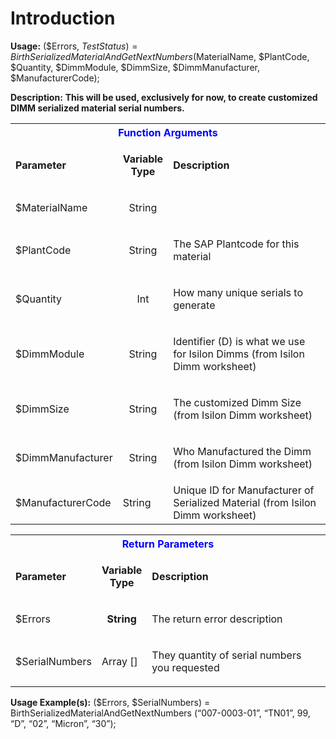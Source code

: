 # Introduction

**Usage:** 
($Errors, $TestStatus) = BirthSerializedMaterialAndGetNextNumbers ($MaterialName, $PlantCode, $Quantity, $DimmModule, $DimmSize, $DimmManufacturer, $ManufacturerCode);


**Description:** **This will be used, exclusively for now, to create customized DIMM serialized material serial numbers.** 

<table class="confluenceTable"><tbody><tr><th colspan="3" class="confluenceTh"><span style="color: rgb(0,0,255);">Function Arguments</span></th></tr><tr><td class="confluenceTd"><strong>Parameter</strong></td><td class="confluenceTd"><p style="text-align: center;"><strong>Variable</strong><br /><strong>Type</strong></p></td><td class="confluenceTd"><strong>Description</strong></td></tr><tr><td class="confluenceTd"><p>$MaterialName</p></td><td style="text-align: center;" class="confluenceTd"><p align="center">String</p></td><td class="confluenceTd"><p> </p></td></tr><tr><td colspan="1" class="confluenceTd"><p>$PlantCode</p></td><td colspan="1" style="text-align: center;" class="confluenceTd"><p align="center">String</p></td><td colspan="1" class="confluenceTd"><p>The SAP Plantcode for this material</p></td></tr><tr><td colspan="1" class="confluenceTd"><p>$Quantity</p></td><td colspan="1" style="text-align: center;" class="confluenceTd"><p align="center">Int</p></td><td colspan="1" class="confluenceTd"><p>How many unique serials to generate</p></td></tr><tr><td colspan="1" class="confluenceTd"><p>$DimmModule</p></td><td colspan="1" class="confluenceTd"><p align="center">String</p></td><td colspan="1" class="confluenceTd"><p>Identifier (D) is what we use for Isilon Dimms (from Isilon Dimm worksheet)</p></td></tr><tr><td colspan="1" class="confluenceTd"><p>$DimmSize</p></td><td colspan="1" class="confluenceTd"><p align="center">String</p></td><td colspan="1" class="confluenceTd"><p>The customized Dimm Size<span> (from Isilon Dimm worksheet)</span></p></td></tr><tr><td colspan="1" class="confluenceTd"><p>$DimmManufacturer</p></td><td colspan="1" class="confluenceTd"><p align="center">String</p></td><td colspan="1" class="confluenceTd"><p>Who Manufactured the Dimm<span> (from Isilon Dimm worksheet)</span></p></td></tr><tr><td colspan="1" class="confluenceTd"><span>$ManufacturerCode</span></td><td colspan="1" class="confluenceTd"><span>String</span></td><td colspan="1" class="confluenceTd"><span>Unique ID for Manufacturer of Serialized Material<span> (from Isilon Dimm worksheet)</span></span></td></tr></tbody></table>


<table class="confluenceTable"><tbody><tr><th colspan="3" class="confluenceTh"><span style="color: rgb(0,0,255);">Return Parameters</span></th></tr><tr><td class="confluenceTd"><strong>Parameter</strong></td><td class="confluenceTd"><p style="text-align: center;"><strong>Variable</strong><br /><strong>Type</strong></p></td><td class="confluenceTd"><strong>Description</strong></td></tr><tr><td class="confluenceTd"><p>$Errors</p></td><td style="text-align: center;" class="confluenceTd"><p align="center"><strong>String</strong></p></td><td class="confluenceTd"><p>The return error description</p></td></tr><tr><td colspan="1" class="confluenceTd"><p>$SerialNumbers</p></td><td colspan="1" class="confluenceTd"><p>Array []</p></td><td colspan="1" class="confluenceTd"><p>They quantity of serial numbers you requested</p></td></tr></tbody></table>


**Usage Example(s):** 
($Errors, $SerialNumbers) = BirthSerializedMaterialAndGetNextNumbers (“007-0003-01”, “TN01”, 99, “D”, “02”, “Micron”, “30”);

